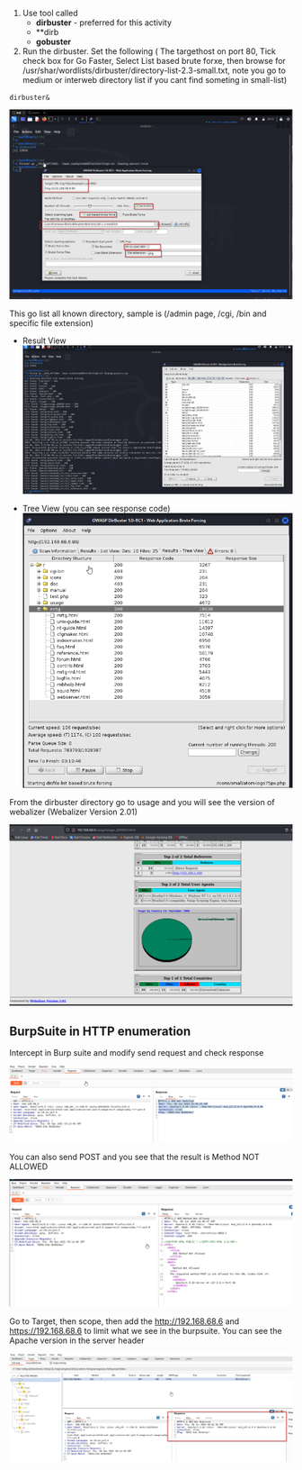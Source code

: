
1. Use tool called 
	- **dirbuster** - preferred for this activity
	- **dirb
	- **gobuster**
2. Run the dirbuster. Set the following ( The targethost on port 80, Tick check box for Go Faster, Select List based brute forxe, then browse for /usr/shar/wordlists/dirbuster/directory-list-2.3-small.txt, note you go to medium or interweb directory list if you cant find someting in small-list)
```
dirbuster&
```

![ALt](dirbuster_settings.png)

This go list all known directory, sample is (/admin page, /cgi, /bin and specific file extension)

- Result View
![Alt](dirbuster_results_view.png)

- Tree View (you can see response code)
![Alt](dirbuster_tree_view.png)


From the dirbuster directory go to usage and you will see the version of webalizer
(Webalizer Version 2.01)

![Alt](dirbuster_Webalizer.png)


## BurpSuite in HTTP enumeration


Intercept in Burp suite and modify send request and check response

![Alt](Intercept_burpsuite.png)


You can also send POST and you see that the result is Method NOT ALLOWED

![Alt](burpsuite_repeater.png)

Go to Target, then scope, then add the http://192.168.68.6 and https://192.168.68.6 to limit what we see in the burpsuite. You can see the Apache version in the server header 

![Alt](Burpsuite_target.png)

